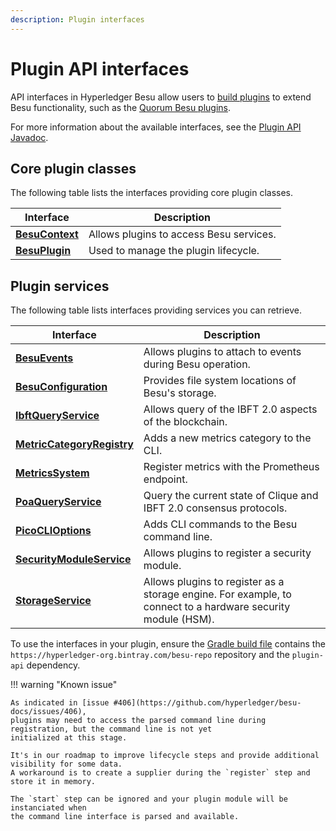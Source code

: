 ```yaml
---
description: Plugin interfaces
---
```


# Plugin API interfaces

API interfaces in Hyperledger Besu allow users to [build plugins](../Concepts/Plugins.md) to
extend Besu functionality, such as the [Quorum Besu plugins](https://doc.quorumplugins.consensys.net/en/latest/Concepts/Besu-Plugins/Event-Streams/).

For more information about the available interfaces, see the
[Plugin API Javadoc](https://javadoc.io/doc/org.hyperledger.besu/plugin-api/latest/index.html).

## Core plugin classes

The following table lists the interfaces providing core plugin classes.

| Interface                                                                                                                     | Description                             |
|-------------------------------------------------------------------------------------------------------------------------------|-----------------------------------------|
| [**BesuContext**](https://javadoc.io/doc/org.hyperledger.besu/plugin-api/latest/org/hyperledger/besu/plugin/BesuContext.html) | Allows plugins to access Besu services. |
| [**BesuPlugin**](https://javadoc.io/doc/org.hyperledger.besu/plugin-api/latest/org/hyperledger/besu/plugin/BesuPlugin.html)   | Used to manage the plugin lifecycle.    |

## Plugin services

The following table lists interfaces providing services you can retrieve.

| Interface                                                                                                                                                              | Description                                                         |
|------------------------------------------------------------------------------------------------------------------------------------------------------------------------|---------------------------------------------------------------------|
| [**BesuEvents**](https://javadoc.io/doc/org.hyperledger.besu/plugin-api/latest/org/hyperledger/besu/plugin/services/BesuEvents.html)                                   | Allows plugins to attach to events during Besu operation.           |
| [**BesuConfiguration**](https://javadoc.io/doc/org.hyperledger.besu/plugin-api/latest/org/hyperledger/besu/plugin/services/BesuConfiguration.html)                     | Provides file system locations of Besu's storage.                   |
| [**IbftQueryService**](https://javadoc.io/doc/org.hyperledger.besu/plugin-api/latest/org/hyperledger/besu/plugin/services/query/IbftQueryService.html)                 | Allows query of the IBFT 2.0 aspects of the blockchain.             |
| [**MetricCategoryRegistry**](https://javadoc.io/doc/org.hyperledger.besu/plugin-api/latest/org/hyperledger/besu/plugin/services/metrics/MetricCategoryRegistry.html) | Adds a new metrics category to the CLI.                             |
| [**MetricsSystem**](https://javadoc.io/doc/org.hyperledger.besu/plugin-api/latest/org/hyperledger/besu/plugin/services/MetricsSystem.html)                             | Register metrics with the Prometheus endpoint.                      |
| [**PoaQueryService**](https://javadoc.io/doc/org.hyperledger.besu/plugin-api/latest/org/hyperledger/besu/plugin/services/query/PoaQueryService.html)                 | Query the current state of Clique and IBFT 2.0 consensus protocols. |
| [**PicoCLIOptions**](https://javadoc.io/doc/org.hyperledger.besu/plugin-api/latest/org/hyperledger/besu/plugin/services/PicoCLIOptions.html)                         | Adds CLI commands to the Besu command line.                         |
| [**SecurityModuleService**](https://javadoc.io/doc/org.hyperledger.besu/plugin-api/latest/org/hyperledger/besu/plugin/services/SecurityModuleService.html)                         | Allows plugins to register a security module.                  |
| [**StorageService**](https://javadoc.io/doc/org.hyperledger.besu/plugin-api/latest/org/hyperledger/besu/plugin/services/StorageService.html)                         | Allows plugins to register as a storage engine. For example, to connect to a hardware security module (HSM).                  |

To use the interfaces in your plugin, ensure the
[Gradle build file](https://github.com/PegaSysEng/PluginsAPIDemo/blob/master/build.gradle) contains
the `https://hyperledger-org.bintray.com/besu-repo` repository and the `plugin-api` dependency.

!!! warning "Known issue"

    As indicated in [issue #406](https://github.com/hyperledger/besu-docs/issues/406),
    plugins may need to access the parsed command line during registration, but the command line is not yet
    initialized at this stage.

    It's in our roadmap to improve lifecycle steps and provide additional visibility for some data.
    A workaround is to create a supplier during the `register` step and store it in memory.

    The `start` step can be ignored and your plugin module will be instanciated when
    the command line interface is parsed and available.

